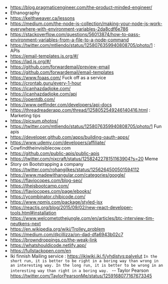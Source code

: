 - https://blog.pragmaticengineer.com/the-product-minded-engineer/
- Ethanography
- https://keithweaver.ca/lessons
- https://medium.com/the-node-js-collection/making-your-node-js-work-everywhere-with-environment-variables-2da8cdf6e786
- https://stackoverflow.com/questions/56013874/how-to-pass-environment-variables-from-a-file-to-a-node-command
- https://twitter.com/mtliendo/status/1258076359940808705/photo/1 : APIs
- https://email-templates.js.org/#/
- https://lad.js.org/#/
- https://github.com/forwardemail/preview-email
- https://github.com/forwardemail/email-templates
- https://www.foaas.com/ Fuck off as a service
- https://crontab.guru/every-1-hour
- https://icanhazdadjoke.com/
- https://icanhazdadjoke.com/api
- https://opentdb.com/
- https://www.petfinder.com/developers/api-docs
- https://threadreaderapp.com/thread/1258052549246140416.html : Marketing tips
- https://picsum.photos/
- https://twitter.com/mtliendo/status/1258076359940808705/photo/1 Fun apis
- https://developer.github.com/apps/building-oauth-apps/
- https://www.udemy.com/developers/affiliate/
- Cowfindtheinvisiblecow.com
- https://github.com/public-apis/public-apis
- https://twitter.com/nixcraft/status/1258242278151163904?s=20 Meme
- Story on Bootstrapping a company https://twitter.com/rohangilkes/status/1256264500501594112
- https://www.madewithangular.com/categories/google/
- https://flaviocopes.com/blog-seo/
- https://thejsbootcamp.com/
- https://flaviocopes.com/page/ebooks/
- https://ycombinator.chibicode.com/
- https://www.npmjs.com/package/styled-jsx
- https://reactjs.org/blog/2015/09/02/new-react-developer-tools.html#installation
- https://www.welcometothejungle.com/en/articles/btc-interview-tim-neutkens-next
- https://en.wikipedia.org/wiki/Trolley_problem
- https://medium.com/@cillizza/on-dad-dfa6943b02c7
- https://browndroppings.co/the-weak-link
- https://whatshouldicode.netlify.app/
- https://fullstackopen.com/en
- Iki finnish Mailing service : https://ikiwiki.iki.fi/yhdistys:palvelut
`In the short run, it is better to be right in a boring way than wrong in an interesting way.
In the long run, it is better to be wrong in an interesting way than right in a boring way.
` -- Taylor Pearson https://twitter.com/TaylorPearsonMe/status/1259168077167673345
